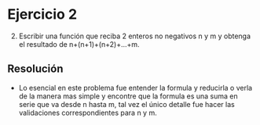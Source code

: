 # Ejercicio 2

2. Escribir una función que reciba 2 enteros no negativos n y m y obtenga el resultado de
n+(n+1)+(n+2)+...+m.

## Resolución
- Lo esencial en este problema fue entender la formula y reducirla o verla de la manera mas simple 
y encontre que la formula es una suma en serie que va desde n hasta m, tal vez el único detalle fue 
hacer las validaciones correspondientes para n y m.
